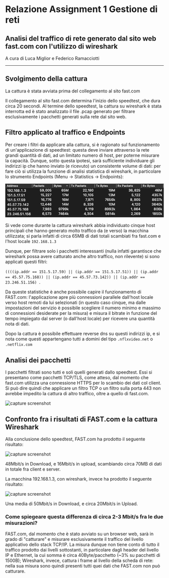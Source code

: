 # Relazione Assignment 1 Gestione di reti

## Analisi del traffico di rete generato dal sito web fast.com con l'utilizzo di wireshark
A cura di Luca Miglior e Federico Ramacciotti

---
## Svolgimento della cattura
La cattura è stata avviata prima del collegamento al sito fast.com  

Il collegamento al sito fast.com determina l'inizio dello speedtest, che dura circa 20 secondi. Al termine dello speedtest, la cattura su wireshark è stata interrotta ed è stato analizzato il file .pcap generato per filtrare esclusivamente i pacchetti generati sulla rete dal sito web.

## Filtro applicato al traffico e Endpoints
Per creare i filtri da applicare alla cattura, si è ragionato sul funzionamento di un'applicazione di speedtest: questa deve inviare attraverso la rete grandi quantità di dati, ad un limitato numero di host, per poterne misurare la capacità.
Dunque, sotto questa ipotesi, sarà sufficiente individuare gli indirizzi ip che hanno inviato (e ricevuto) un consistente volume di dati: per fare ciò si utilizza la funzione di analisi statistica di wireshark, in particolare lo strumento Endpoints (Menu -> Statistics -> Endpoints):

![capture screenshot](./img/endpoints.png) 

Si vede come durante la cattura wireshark abbia individuato cinque host principali che hanno generato molto traffico da (e verso) la macchina utilizzata; si parla infatti di circa 65MB di dati totali scambiati fra fast.com e l'host locale ```192.168.1.3```

Dunque, per filtrare solo i pacchetti interessanti (nulla infatti garantisce che wireshark possa avere catturato anche altro traffico, non rilevente) si sono applicati questi filtri:  

 ```((((ip.addr == 151.5.17.59) || (ip.addr == 151.5.17.51)) || (ip.addr == 45.57.75.168)) || (ip.addr == 45.57.73.142)) || (ip.addr == 23.246.51.156) ```.


Da queste statistiche è anche possibile capire il funzionamento di FAST.com: l'applicazione apre più connessioni parallele dall'host locale verso host remoti da lui selezionati (in questo caso cinque, ma dalle impostazioni del servizio è possibile scegliere il numero minimo e massimo di connessioni desiderate per la misura) e misura il bitrate in funzione del tempo impiegato dal server (o dall'host locale) per ricevere una quantità nota di dati.  


Dopo la cattura è possibile effettuare reverse dns su questi indirizzi ip, e si nota come questi appartengano tutti a domini del tipo ```.nflxvideo.net``` o ```.netflix.com```

## Analisi dei pacchetti

I pacchetti filtrati sono tutti e soli quelli generati dallo speedtest. Essi si presentano come pacchetti TCP/TLS, come atteso, dal momento che fast.com utilizza una connessione HTTPS per lo scambio dei dati col client. Si può dire quindi che applicare un filtro TCP o un filtro sulla porta 443 non avrebbe impedito la cattura di altro traffico, oltre a quello di fast.com.

![capture screenshot](./img/wshark.png) 

## Confronto fra i risultati di FAST.com e la cattura Wireshark

Alla conclusione dello speedtest, FAST.com ha prodotto il seguente risultato:

![capture screenshot](./img/fast.png)

48Mbit/s in Download, e 16Mbit/s in upload, scambiando circa 70MB di dati in totale fra client e server.

La macchina 192.168.1.3, con wireshark, invece ha prodotto il seguente risultato:

![capture screenshot](./img/cattura_filtered.png)

Una media di 50Mbit/s in Download, e circa 20Mbit/s in Upload.

### Come spiegeare questa differenza di circa 2-3 Mbit/s fra le due misurazioni?

FAST.com, dal momento che è stato avviato su un browser web, sarà in grado di "catturare" e misurare esclusivamente il traffico del livello applicativo dello stack TCP/IP. 
La misura dunque non tiene conto di tutto il traffico prodotto dai livelli sottostanti, in particolare dagli header del livello IP e Ethernet, la cui somma è circa 40Byte/pacchetto (~3% su pacchetti di 1500B);
Wireshark, invece, cattura i frame al livello della scheda di rete: nella sua misura sono quindi presenti tutti quei dati che FAST.com non può catturare.










 







